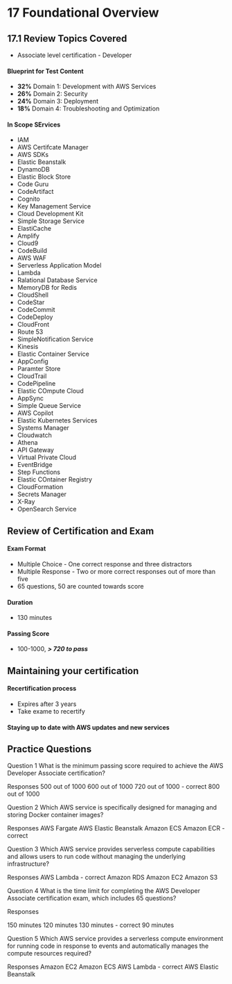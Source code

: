 # 17 Foundational Overview

## 17.1 Review Topics Covered
- Associate level certification - Developer

#### Blueprint for Test Content
- **32%** Domain 1: Development with AWS Services
- **26%** Domain 2: Security
- **24%** Domain 3: Deployment
- **18%** Domain 4: Troubleshooting and Optimization

#### In Scope SErvices
- IAM
- AWS Certifcate Manager
- AWS SDKs
- Elastic Beanstalk
- DynamoDB
- Elastic Block Store
- Code Guru
- CodeArtifact
- Cognito
- Key Management Service
- Cloud Development Kit
- Simple Storage Service
- ElastiCache
- Amplify
- Cloud9
- CodeBuild
- AWS WAF
- Serverless Application Model
- Lambda
- Ralational Database Service
- MemoryDB for Redis
- CloudShell
- CodeStar
- CodeCommit
- CodeDeploy
- CloudFront
- Route 53
- SimpleNotification Service
- Kinesis
- Elastic Container Service
- AppConfig
- Paramter Store
- CloudTrail
- CodePipeline
- Elastic COmpute Cloud
- AppSync
- Simple Queue Service
- AWS Copilot
- Elastic Kubernetes Services
- Systems Manager
- Cloudwatch
- Athena
- API Gateway
- Virtual Private Cloud
- EventBridge
- Step Functions
- Elastic COntainer Registry
- CloudFormation
- Secrets Manager
- X-Ray
- OpenSearch Service

## Review of Certification and Exam
#### Exam Format
- Multiple Choice - One correct response and three distractors
- Multiple Response - Two or more correct responses out of more than five
- 65 questions, 50 are counted towards score
#### Duration
- 130 minutes
#### Passing Score
- 100-1000, ***> 720 to pass***

## Maintaining your certification
#### Recertification process
- Expires after 3 years
- Take exame to recertify
#### Staying up to date with AWS updates and new services



## Practice Questions

Question 1
What is the minimum passing score required to achieve the AWS Developer Associate certification?

Responses
500 out of 1000
600 out of 1000
720 out of 1000 - correct
800 out of 1000


Question 2
Which AWS service is specifically designed for managing and storing Docker container images?

Responses
AWS Fargate
AWS Elastic Beanstalk
Amazon ECS
Amazon ECR - correct


Question 3
Which AWS service provides serverless compute capabilities and allows users to run code without managing the underlying infrastructure?

Responses
AWS Lambda - correct
Amazon RDS
Amazon EC2
Amazon S3


Question 4
What is the time limit for completing the AWS Developer Associate certification exam, which includes 65 questions?

Responses

150 minutes
120 minutes
130 minutes - correct
90 minutes


Question 5
Which AWS service provides a serverless compute environment for running code in response to events and automatically manages the compute resources required?

Responses
Amazon EC2
Amazon ECS
AWS Lambda - correct
AWS Elastic Beanstalk